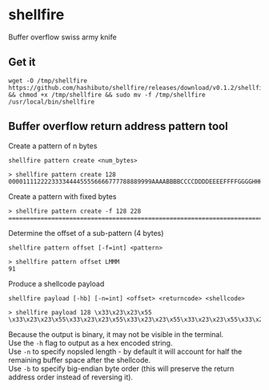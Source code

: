 # shellfire
Buffer overflow swiss army knife

## Get it
```
wget -O /tmp/shellfire https://github.com/hashibuto/shellfire/releases/download/v0.1.2/shellfire && chmod +x /tmp/shellfire && sudo mv -f /tmp/shellfire /usr/local/bin/shellfire
```


## Buffer overflow return address pattern tool

Create a pattern of n bytes

`shellfire pattern create <num_bytes>`

```
> shellfire pattern create 128
0000111122223333444455556666777788889999AAAABBBBCCCCDDDDEEEEFFFFGGGGHHHHIIIIJJJJKKKKLLLLMMMMNNNNOOOOPPPPQQQQRRRRSSSSTTTTUUUUVVVV
```

Create a pattern with fixed bytes

```
> shellfire pattern create -f 128 228
================================================================================================================================0000111122223333444455556666777788889999AAAABBBBCCCCDDDDEEEEFFFFGGGGHHHHIIIIJJJJKKKKLLLLMMMMNNNNOOOO
```

Determine the offset of a sub-pattern (4 bytes)

`shellfire pattern offset [-f=int] <pattern>`

```
> shellfire pattern offset LMMM
91
```

Produce a shellcode payload

`shellfire payload [-hb] [-n=int] <offset> <returncode> <shellcode>`

```
> shellfire payload 128 \x33\x23\x23\x55 \x33\x23\x23\x55\x33\x23\x23\x55\x33\x23\x23\x55\x33\x23\x23\x55\x33\x23\x23\x55`
```

Because the output is binary, it may not be visible in the terminal.  
Use the `-h` flag to output as a hex encoded string.  
Use `-n` to specify nopsled length - by default it will account for half the remaining buffer space after the shellcode.  
Use `-b` to specify big-endian byte order (this will preserve the return address order instead of reversing it).
